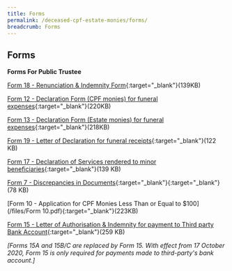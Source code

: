 ```yaml
---
title: Forms
permalink: /deceased-cpf-estate-monies/forms/
breadcrumb: Forms
---
```

Forms
---

**Forms For Public Trustee**<br>

[Form 18 - Renunciation &amp; Indemnity Form](/files/Form18.pdf){:target="_blank"}(139KB)

[Form 12 - Declaration Form (CPF monies) for funeral expenses](/files/Declarationform(CPFMonies)forfuneralexpenses(Form12).pdf){:target="_blank"}(220KB)

[Form 13 - Declaration Form (Estate monies) for funeral expenses](/files/Declarationform(EstateMonies)forfuneralexpenses(Form13).pdf){:target="_blank"}(218KB)

[Form 19 - Letter of Declaration for funeral receipts](/files/Form%2019_Letter%20of%20Declaration%20for%20Funeral%20Receipts.pdf){:target="_blank"}(122 KB)

[Form 17 - Declaration of Services rendered to minor beneficiaries](/files/DeclarationofServicesrenderedtoMinor(Form17).pdf){:target="_blank"}(139 KB)

[Form 7 - Discrepancies in Documents](/files/DiscrepanciesinDocuments(Form7).pdf){:target="_blank"}{:target="_blank"} (78 KB)

[Form 10 - Application for CPF Monies Less Than or Equal to $100](/files/Form 10.pdf){:target="_blank"}(223KB)

[Form 15 - Letter of Authorisation &amp; Indemnity for payment to Third party Bank Account](/files/Form%2015.pdf){:target="_blank"}(259 KB)

*[Forms 15A and 15B/C are replaced by Form 15. With effect from 17 October 2020, Form 15 is only required for payments made to third-party's bank account.]*